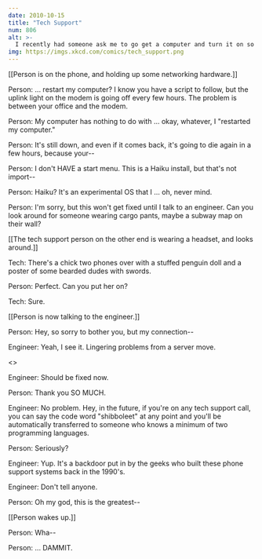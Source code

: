 ```yaml
---
date: 2010-10-15
title: "Tech Support"
num: 806
alt: >-
  I recently had someone ask me to go get a computer and turn it on so I could restart it. He refused to move further in the script until I said I had done that.
img: https://imgs.xkcd.com/comics/tech_support.png
---
```

[[Person is on the phone, and holding up some networking hardware.]]

Person: ... restart my computer? I know you have a script to follow, but the uplink light on the modem is going off every few hours. The problem is between your office and the modem.

Person: My computer has nothing to do with ... okay, whatever, I "restarted my computer."

Person: It's still down, and even if it comes back, it's going to die again in a few hours, because your--

Person: I don't HAVE a start menu. This is a Haiku install, but that's not import--

Person: Haiku? It's an experimental OS that I ... oh, never mind.

Person: I'm sorry, but this won't get fixed until I talk to an engineer. Can you look around for someone wearing cargo pants, maybe a subway map on their wall?

[[The tech support person on the other end is wearing a headset, and looks around.]]

Tech: There's a chick two phones over with a stuffed penguin doll and a poster of some bearded dudes with swords.

Person: Perfect. Can you put her on?

Tech: Sure.

[[Person is now talking to the engineer.]]

Person: Hey, so sorry to bother you, but my connection--

Engineer: Yeah, I see it. Lingering problems from a server move.

<<type type>>

Engineer: Should be fixed now.

Person: Thank you SO MUCH.

Engineer: No problem. Hey, in the future, if you're on any tech support call, you can say the code word "shibboleet" at any point and you'll be automatically transferred to someone who knows a minimum of two programming languages.

Person: Seriously?

Engineer: Yup. It's a backdoor put in by the geeks who built these phone support systems back in the 1990's.

Engineer: Don't tell anyone.

Person: Oh my god, this is the greatest--

[[Person wakes up.]]

Person: Wha--

Person: ... DAMMIT.

